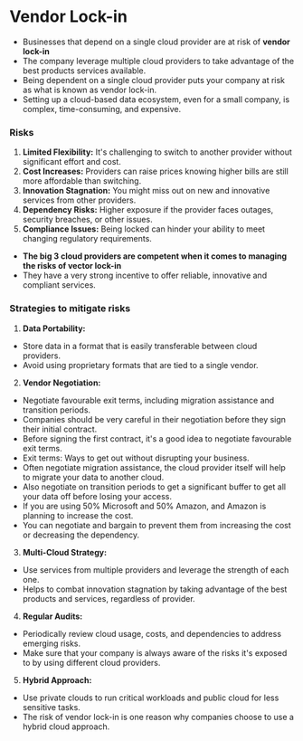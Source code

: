 # **Vendor Lock-in**

- Businesses that depend on a single cloud provider are at risk of **vendor lock-in**
- The company leverage multiple cloud providers to take advantage of the best products services available.
- Being dependent on a single cloud provider puts your company at risk as what is known as vendor lock-in.
- Setting up a cloud-based data ecosystem, even for a small company, is complex, time-consuming, and expensive.

### **Risks**
1. **Limited Flexibility:** It's challenging to switch to another provider without significant effort and cost.
2. **Cost Increases:** Providers can raise prices knowing higher bills are still more affordable than switching.
3. **Innovation Stagnation:** You might miss out on new and innovative services from other providers.
4. **Dependency Risks:** Higher exposure if the provider faces outages, security breaches, or other issues.
5. **Compliance Issues:** Being locked can hinder your ability to meet changing regulatory requirements.

- **The big 3 cloud providers are competent when it comes to managing the risks of vector lock-in**
- They have a very strong incentive to offer reliable, innovative and compliant services.

### **Strategies to mitigate risks**
1. **Data Portability:** 
- Store data in a format that is easily transferable between cloud providers.
- Avoid using proprietary formats that are tied to a single vendor.

2. **Vendor Negotiation:** 
- Negotiate favourable exit terms, including migration assistance and transition periods.
- Companies should be very careful in their negotiation before they sign their initial contract.
- Before signing the first contract, it's a good idea to negotiate favourable exit terms.
- Exit terms: Ways to get out without disrupting your business.
- Often negotiate migration assistance, the cloud provider itself will help to migrate your data to another cloud.
- Also negotiate on transition periods to get a significant buffer to get all your data off before losing your access.
- If you are using 50% Microsoft and 50% Amazon, and Amazon is planning to increase the cost.
- You can negotiate and bargain to prevent them from increasing the cost or decreasing the dependency.

3. **Multi-Cloud Strategy:** 
- Use services from multiple providers and leverage the strength of each one.
- Helps to combat innovation stagnation by taking advantage of the best products and services, regardless of provider.

4. **Regular Audits:** 
- Periodically review cloud usage, costs, and dependencies to address emerging risks.
- Make sure that your company is always aware of the risks it's exposed to by using different cloud providers.

5. **Hybrid Approach:** 
- Use private clouds to run critical workloads and public cloud for less sensitive tasks.
- The risk of vendor lock-in is one reason why companies choose to use a hybrid cloud approach.
